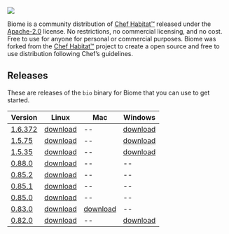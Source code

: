 ![](/images/biome-logo-02.svg)

Biome is a community distribution of [Chef Habitat&trade;][habitat] released under the [Apache-2.0][apache-2.0] license. No restrictions, no commercial licensing, and no cost. Free to use for anyone for personal or commercial purposes. Biome was forked from the [Chef Habitat&trade;][habitat] project to create a open source and free to use distribution following Chef’s guidelines.

## Releases

These are releases of the `bio` binary for Biome that you can use to get started.

| Version              | Linux                        | Mac                        | Windows                        |
|----------------------|------------------------------|----------------------------|--------------------------------|
| [1.6.372][bio-1.6.372] | [download][bio-1.6.372-linux] | --                         | [download][bio-1.6.372-windows] |
| [1.5.75][bio-1.5.75] | [download][bio-1.5.75-linux] | --                         | [download][bio-1.5.75-windows] |
| [1.5.35][bio-1.5.35] | [download][bio-1.5.35-linux] | --                         | [download][bio-1.5.35-windows] |
| [0.88.0][bio-0.88.0] | [download][bio-0.88.0-linux] | --                         | --                             |
| [0.85.2][bio-0.85.2] | [download][bio-0.85.2-linux] | --                         | --                             |
| [0.85.1][bio-0.85.1] | [download][bio-0.85.1-linux] | --                         | --                             |
| [0.85.0][bio-0.85.0] | [download][bio-0.85.0-linux] | --                         | --                             |
| [0.83.0][bio-0.83.0] | [download][bio-0.83.0-linux] | [download][bio-0.83.0-mac] | --                             |
| [0.82.0][bio-0.82.0] | [download][bio-0.82.0-linux] | --                         | [download][bio-0.82.0-windows] |

[bio-1.6.372]: https://github.com/biome-sh/biome/releases/tag/bio-1.6.372
[bio-1.6.372-linux]: https://github.com/biome-sh/biome/releases/download/bio-1.6.372/bio-1.6.372-x86_64-linux
[bio-1.6.372-windows]: https://github.com/biome-sh/biome/releases/download/bio-1.6.372/bio-1.6.372-x86_64-windows.zip
[bio-1.5.75]: https://github.com/biome-sh/biome/releases/tag/bio-1.5.75
[bio-1.5.75-linux]: https://github.com/biome-sh/biome/releases/download/bio-1.5.75/bio-1.5.75-x86_64-linux
[bio-1.5.75-windows]: https://github.com/biome-sh/biome/releases/download/bio-1.5.75/bio-1.5.75-x86_64-windows.zip
[bio-1.5.35]: https://github.com/biome-sh/biome/releases/tag/bio-1.5.35
[bio-1.5.35-linux]: https://github.com/biome-sh/biome/releases/download/bio-1.5.35/bio-1.5.35-x86_64-linux
[bio-1.5.35-windows]: https://github.com/biome-sh/biome/releases/download/bio-1.5.35/bio-1.5.35-x86_64-windows.zip
[bio-0.88.0]: https://github.com/biome-sh/biome/releases/tag/bio-0.88.0
[bio-0.88.0-linux]: https://github.com/biome-sh/biome/releases/download/bio-0.88.0/bio
[bio-0.85.2]: https://github.com/biome-sh/biome/releases/tag/bio-0.85.2
[bio-0.85.2-linux]: https://github.com/biome-sh/biome/releases/download/bio-0.85.2/bio
[bio-0.85.1]: https://github.com/biome-sh/biome/releases/tag/bio-0.85.1
[bio-0.85.1-linux]: https://github.com/biome-sh/biome/releases/download/bio-0.85.1/bio
[bio-0.85.0]: https://github.com/biome-sh/biome/releases/tag/bio-0.85.0
[bio-0.85.0-linux]: https://github.com/biome-sh/biome/releases/download/bio-0.85.0/bio
[bio-0.83.0]: https://github.com/biome-sh/biome/releases/tag/bio-0.83.0
[bio-0.83.0-linux]: https://github.com/biome-sh/biome/releases/download/bio-0.83.0/bio-0.83.0-x86_64-linux
[bio-0.83.0-mac]: https://github.com/biome-sh/biome/releases/download/bio-0.83.0/bio-0.83.0-x86_64-darwin
[bio-0.82.0]: https://github.com/biome-sh/biome/releases/tag/bio-0.82.0
[bio-0.82.0-linux]: https://github.com/biome-sh/biome/releases/download/bio-0.82.0/bio
[bio-0.82.0-windows]: https://github.com/biome-sh/biome/releases/download/0.82.0/bio-0.82.0-windows.zip

[habitat]: https://www.habitat.sh
[apache-2.0]: https://spdx.org/licenses/Apache-2.0.html
